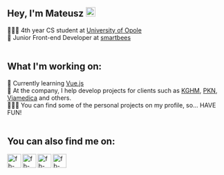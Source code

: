 <h2>Hey, I'm Mateusz <img src="https://raw.githubusercontent.com/MartinHeinz/MartinHeinz/master/wave.gif" width="22px"></h2>

👨🏻‍🎓 4th year CS student at [University of Opole][wmfii-website]<br>
🐝 Junior Front-end Developer at [smartbees][smartbees-website]<br>
<br>
<h2>What I'm working on:</h2>

🌱 Currently learning [Vue.js][vue-website]<br>
🏢 At the company, I help develop projects for clients such as [KGHM][kghm-website], [PKN][pkn-website], [Viamedica][viamedica-website] and others.<br>
👨🏻‍💻 You can find some of the personal projects on my profile, so... HAVE FUN!<br>
<br>
<h2>You can also find me on:</h2>

[<img align="left" alt="fb-icon" width="32px" src="https://cdn4.iconfinder.com/data/icons/social-media-2210/24/Linkedin-512.png">][linkedin-website]
[<img align="left" alt="fb-icon" width="32px" src="https://cdn4.iconfinder.com/data/icons/social-media-2210/24/Behance-512.png">][behance-website]
[<img align="left" alt="fb-icon" width="32px" src="https://cdn4.iconfinder.com/data/icons/social-media-2210/24/Facebook-512.png">][facebook-website]
[<img align="left" alt="fb-icon" width="32px" src="https://cdn4.iconfinder.com/data/icons/social-media-2210/24/Instagram-512.png">][instagram-website]

[wmfii-website]: http://wmfi.uni.opole.pl/
[smartbees-website]: https://smartbees.pl/

[vue-website]: https://vuejs.org/

[kghm-website]: https://kghm.com/
[pkn-website]: https://www.pkn.pl/
[viamedica-website]: https://www.viamedica.pl/

[linkedin-website]: https://www.linkedin.com/in/bronismateusz/
[behance-website]: https://www.behance.net/bronisMateusz/
[facebook-website]: https://www.facebook.com/bronisMateusz/
[instagram-website]: http://instagram.com/bronismateusz/
